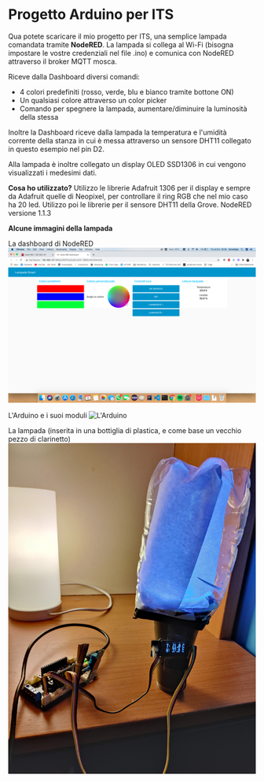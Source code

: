 
# Progetto Arduino per ITS 

Qua potete scaricare il mio progetto per ITS, una semplice lampada comandata tramite **NodeRED**.
La lampada si collega al Wi-Fi (bisogna impostare le vostre credenziali nel file .ino) e comunica con NodeRED attraverso il broker MQTT mosca.
 
Riceve dalla Dashboard diversi comandi:

 - 4 colori predefiniti (rosso, verde, blu e bianco tramite bottone ON)
 - Un qualsiasi colore attraverso un color picker
 - Comando per spegnere la lampada, aumentare/diminuire la luminosità della stessa

Inoltre la Dashboard riceve dalla lampada la temperatura e l'umidità corrente della stanza in cui è messa attraverso un sensore DHT11 collegato in questo esempio nel pin D2.

Alla lampada è inoltre collegato un display  OLED SSD1306 in cui vengono visualizzati i medesimi dati.

**Cosa ho utilizzato?**
Utilizzo le librerie Adafruit 1306 per il display e sempre da Adafruit quelle di Neopixel, per controllare il ring RGB che nel mio caso ha 20 led. 
Utilizzo poi le librerie per il sensore DHT11 della Grove.
NodeRED versione 1.1.3

**Alcune immagini della lampada**

La dashboard di NodeRED
![La dashboard di NodeRED](https://github.com/itsmedigio/arduino-experiments/blob/master/its_arduino_project/img/lamp_gui.png)

L'Arduino e i suoi moduli
![L'Arduino](https://github.com/itsmedigio/arduino-experiments/blob/master/its_arduino_project/img/the_arduino.jpg)

La lampada (inserita in una bottiglia di plastica, e come base un vecchio pezzo di clarinetto)
![The lamp](https://github.com/itsmedigio/arduino-experiments/blob/master/its_arduino_project/img/the_lamp.jpg)
